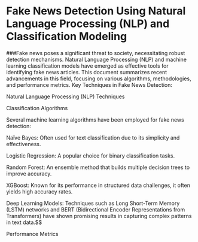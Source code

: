 # Fake News Detection Using Natural Language Processing (NLP) and Classification Modeling



###Fake news poses a significant threat to society, necessitating robust detection mechanisms. Natural Language Processing (NLP) and machine learning classification models have emerged as effective tools for identifying fake news articles. This document summarizes recent advancements in this field, focusing on various algorithms, methodologies, and performance metrics.
Key Techniques in Fake News Detection:

Natural Language Processing (NLP) Techniques

Classification Algorithms

Several machine learning algorithms have been employed for fake news detection:

Naïve Bayes: Often used for text classification due to its simplicity and effectiveness.

Logistic Regression: A popular choice for binary classification tasks.

Random Forest: An ensemble method that builds multiple decision trees to improve accuracy.

XGBoost: Known for its performance in structured data challenges, it often yields high accuracy rates.

Deep Learning Models: Techniques such as Long Short-Term Memory (LSTM) networks and BERT (Bidirectional Encoder Representations from Transformers) have shown promising results in capturing complex patterns in text data.$$

Performance Metrics
